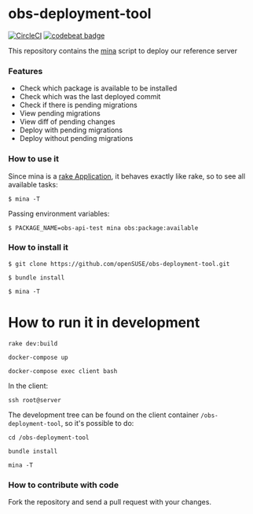 # obs-deployment-tool

[![CircleCI](https://circleci.com/gh/openSUSE/obs-deployment-tool.svg?style=svg)](https://app.circleci.com/pipelines/github/openSUSE/obs-deployment-tool)
[![codebeat badge](https://codebeat.co/badges/a739bfce-3e90-4d09-8e4e-85e3653e2444)](https://codebeat.co/projects/github-com-opensuse-obs-deployment-tool-main)

This repository contains the [mina]("https://github.com/mina/mina-deploy") script to deploy our reference server

### Features

- Check which package is available to be installed
- Check which was the last deployed commit
- Check if there is pending migrations
- View pending migrations
- View diff of pending changes
- Deploy with pending migrations
- Deploy without pending migrations

### How to use it

Since mina is a [rake Application](https://docs.ruby-lang.org/en/2.2.0/Rake/Application.html), it behaves exactly like rake, so to see all available tasks:

```$ mina -T```

Passing environment variables:

```$ PACKAGE_NAME=obs-api-test mina obs:package:available```

### How to install it

```$ git clone https://github.com/openSUSE/obs-deployment-tool.git```

```$ bundle install ```

```$ mina -T```

# How to run it in development

```rake dev:build```

```docker-compose up```

```docker-compose exec client bash```

In the client:

```ssh root@server```

The development tree can be found on the client container
`/obs-deployment-tool`, so it's possible to do:


```cd /obs-deployment-tool```

```bundle install```

```mina -T```


### How to contribute with code

Fork the repository and send a pull request with your changes.
